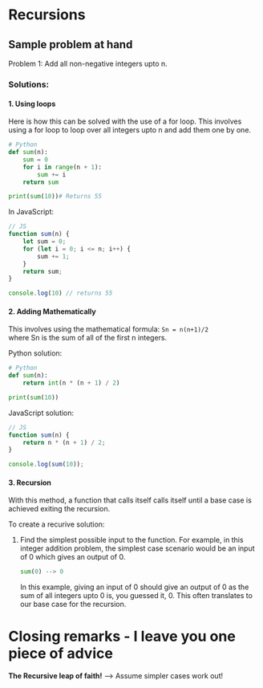 # Recursions

## Sample problem at hand
Problem 1: Add all non-negative integers upto n.

### Solutions:
#### 1. Using loops

Here is how this can be solved with the use of a for loop. This involves using a for loop to loop over all integers upto n and add them one by one.

``` python
# Python
def sum(n):
    sum = 0
    for i in range(n + 1):
        sum += i
    return sum

print(sum(10))# Returns 55
```

In JavaScript:

``` js
// JS
function sum(n) {
    let sum = 0;
    for (let i = 0; i <= n; i++) {
        sum += 1;
    }
    return sum;
}

console.log(10) // returns 55
```
#### 2. Adding Mathematically  
This involves using the mathematical formula:
`Sn = n(n+1)/2`  
where Sn is the sum of all of the first n integers.

Python solution:
``` python
# Python
def sum(n):
    return int(n * (n + 1) / 2)

print(sum(10))
```

JavaScript solution:
``` js
// JS
function sum(n) {
    return n * (n + 1) / 2;
}

console.log(sum(10));
```

#### 3. Recursion

With this method, a function that calls itself calls itself until a base case is achieved exiting the recursion.  

To create a recurive solution:  
1. Find the simplest possible input to the function.
    For example, in this integer addition problem, the simplest case scenario would be an input of 0 which gives an output of 0.

    ```python
    sum(0) --> 0
    ```
    In this example, giving an input of 0 should give an output of 0 as the sum of all integers upto 0 is, you guessed it, 0.
    This often translates to our base case for the recursion.





# Closing remarks - I leave you one piece of advice
**The Recursive leap of faith!** --> Assume simpler cases work out!